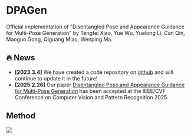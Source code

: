 # DPAGen
Official implementation of "Disentangled Pose and Appearance Guidance for Multi-Pose Generation" by Tengfei Xiao, Yue Wu, Yuelong Li, Can Qin, Maoguo Gong, Qiguang Miao, Wenping Ma.

## :fire: News
* **[2023.3.4]** We have created a code repository on [github](https://github.com/Xiaofei-CN/DPAGen) and will continue to update it in the future!
* **[2025.2.26]** Our paper [Disentangled Pose and Appearance Guidance for Multi-Pose Generation]() has been accepted at the IEEE/CVF Conference on Computer Vision and Pattern Recognition 2025.

## Method
<img src=figure/overallflow.png>
